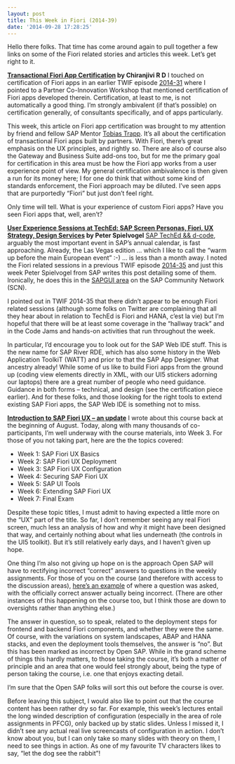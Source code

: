 ```yaml
---
layout: post
title: This Week in Fiori (2014-39)
date: '2014-09-28 17:28:25'
---
```



Hello there folks. That time has come around again to pull together a few links on some of the Fiori related stories and articles this week. Let’s get right to it.

**[Transactional Fiori App Certification](http://scn.sap.com/docs/DOC-57831) by Chiranjivi R D**
I touched on certification of Fiori apps in an earlier TWIF episode [2014-31](/2014/08/this-week-in-fiori-2014-31/) where I pointed to a Partner Co-Innovation Workshop that mentioned certification of Fiori apps developed therein. Certification, at least to me, is not automatically a good thing. I’m strongly ambivalent (if that’s possible) on certification generally, of consultants specifically, and of apps particularly.

This week, this article on Fiori app certification was brought to my attention by friend and fellow SAP Mentor [Tobias Trapp](http://twitter.com/ttrapp). It’s all about the certification of transactional Fiori apps built by partners. With Fiori, there’s great emphasis on the UX principles, and rightly so. There are also of course also the Gateway and Business Suite add-ons too, but for me the primary goal for certification in this area must be how the Fiori app works from a user experience point of view. My general certification ambivalence is then given a run for its money here; I for one do think that without some kind of standards enforcement, the Fiori approach may be diluted. I’ve seen apps that are purportedly “Fiori” but just don’t feel right.

Only time will tell. What is your experience of custom Fiori apps? Have you seen Fiori apps that, well, aren’t?

**[User Experience Sessions at TechEd: SAP Screen Personas, Fiori, UX Strategy, Design Services](http://scn.sap.com/community/gui/blog/2014/09/25/user-experience-sessions-at-teched-sap-screen-personas-fiori-ux-strategy-design-services) by Peter Spielvogel**
[SAP TechEd && d-code](http://www.sapdcode.com/), arguably the most important event in SAP’s annual calendar, is fast approaching. Already, the Las Vegas edition … which I like to call the “warm up before the main European event” :-) … is less than a month away. I noted the Fiori related sessions in a previous TWIF episode [2014-35](/2014/08/this-week-in-fiori-2014-35/) and just this week Peter Spielvogel from SAP writes this post detailing some of them. Ironically, he does this in the [SAPGUI area](http://scn.sap.com/community/gui/blog) on the SAP Community Network (SCN).

I pointed out in TWIF 2014-35 that there didn’t appear to be enough Fiori related sessions (although some folks on Twitter are complaining that all they hear about in relation to TechEd is Fiori and HANA, c’est la vie) but I’m hopeful that there will be at least some coverage in the “hallway track” and in the Code Jams and hands-on activities that run throughout the week.

In particular, I’d encourage you to look out for the SAP Web IDE stuff. This is the new name for SAP River RDE, which has also some history in the Web Application ToolkiT (WATT) and prior to that the SAP App Designer. What ancestry already! While some of us like to build Fiori apps from the ground up (coding view elements directly in XML, with our UI5 stickers adorning our laptops) there are a great number of people who need guidance. Guidance in both forms – technical, and design (see the certification piece earlier). And for these folks, and those looking for the right tools to extend existing SAP Fiori apps, the SAP Web IDE is something not to miss.

[**Introduction to SAP Fiori UX – an update**](https://open.sap.com/courses/fiori1)
I wrote about this course back at the beginning of August. Today, along with many thousands of co-participants, I’m well underway with the course materials, into Week 3. For those of you not taking part, here are the the topics covered:

- Week 1: SAP Fiori UX Basics
- Week 2: SAP Fiori UX Deployment
- Week 3: SAP Fiori UX Configuration
- Week 4: Securing SAP Fiori UX
- Week 5: SAP UI Tools
- Week 6: Extending SAP Fiori UX
- Week 7: Final Exam

Despite these topic titles, I must admit to having expected a little more on the “UX” part of the title. So far, I don’t remember seeing any real Fiori screen, much less an analysis of how and why it might have been designed that way, and certainly nothing about what lies underneath (the controls in the UI5 toolkit). But it’s still relatively early days, and I haven’t given up hope.

One thing I’m also not giving up hope on is the approach Open SAP will have to rectifying incorrect “correct” answers to questions in the weekly assignments. For those of you on the course (and therefore with access to the discussion areas), [here’s an example](https://open.sap.com/courses/fiori1/question/9e254a98-c309-40f2-b0ae-f1dbec2e0874) of where a question was asked, with the officially correct answer actually being incorrect. (There are other instances of this happening on the course too, but I think those are down to oversights rather than anything else.)

The answer in question, so to speak, related to the deployment steps for frontend and backend Fiori components, and whether they were the same. Of course, with the variations on system landscapes, ABAP and HANA stacks, and even the deployment tools themselves, the answer is “no”. But this has been marked as incorrect by Open SAP. While in the grand scheme of things this hardly matters, to those taking the course, it’s both a matter of principle and an area that one would feel strongly about, being the type of person taking the course, i.e. one that enjoys exacting detail.

I’m sure that the Open SAP folks will sort this out before the course is over.

Before leaving this subject, I would also like to point out that the course content has been rather dry so far. For example, this week’s lectures entail the long winded description of configuration (especially in the area of role assignments in PFCG), only backed up by static slides. Unless I missed it, I didn’t see any actual real live screencasts of configuration in action. I don’t know about you, but I can only take so many slides with theory on them, I need to see things in action. As one of my favourite TV characters likes to say, “let the dog see the rabbit”!


